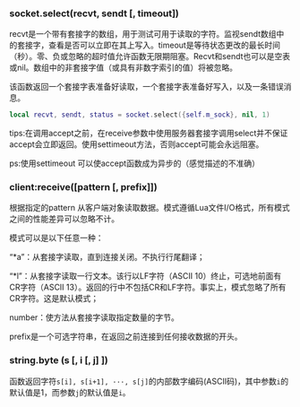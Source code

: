 ### socket.**select(**recvt, sendt [, timeout]**)** 

recvt是一个带有套接字的数组，用于测试可用于读取的字符。监视sendt数组中的套接字，查看是否可以立即在其上写入。timeout是等待状态更改的最长时间（秒）。零、负或忽略的超时值允许函数无限期阻塞。Recvt和sendt也可以是空表或nil。数组中的非套接字值（或具有非数字索引的值）将被忽略。

该函数返回一个套接字表准备好读取，一个套接字表准备好写入，以及一条错误消息。

```lua
local recvt, sendt, status = socket.select({self.m_sock}, nil, 1)
```

tips:在调用accept之前，在receive参数中使用服务器套接字调用select并不保证accept会立即返回。使用settimeout方法，否则accept可能会永远阻塞。

ps:使用settimeout 可以使accept函数成为异步的（感觉描述的不准确）



### client:**receive(**[pattern [, prefix]]**)** 

 根据指定的pattern 从客户端对象读取数据。模式遵循Lua文件I/O格式，所有模式之间的性能差异可以忽略不计。 

模式可以是以下任意一种：


“*a”：从套接字读取，直到连接关闭。不执行行尾翻译；

“*l”：从套接字读取一行文本。该行以LF字符（ASCII 10）终止，可选地前面有CR字符（ASCII 13）。返回的行中不包括CR和LF字符。事实上，模式忽略了所有CR字符。这是默认模式；

number：使方法从套接字读取指定数量的字节。

prefix是一个可选字符串，在返回之前连接到任何接收数据的开头。

###  string.byte (s [, i [, j] ]) 

 函数返回字符`s[i], s[i+1], ···, s[j]`的内部数字编码(ASCII码)，其中参数`i`的默认值是1，而参数`j`的默认值是`i`。 

